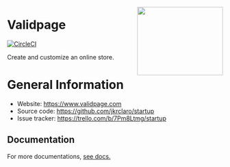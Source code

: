<a href='https://github.com/jkrclaro/validpage'><img src='https://github.com/jkrclaro/validpage/blob/master/src/validpage/static/img/logo.png' align='right' width='200' height='160' /></a>

# Validpage
[![CircleCI](https://circleci.com/gh/jkrclaro/validpage/tree/master.svg?style=svg&circle-token=6e39dbce5406cefdb75a5cd1e6eec03c225c055d)](https://circleci.com/gh/jkrclaro/validpage/tree/master)

Create and customize an online store.

# General Information
- Website: https://www.validpage.com
- Source code: https://github.com/jkrclaro/startup
- Issue tracker: https://trello.com/b/7Pm8Ltmg/startup

## Documentation

For more documentations, [see docs.](https://github.com/jkrclaro/validpage/tree/master/docs)